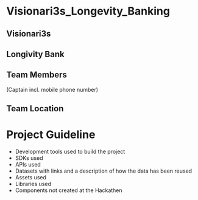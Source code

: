 # Visionari3s_Longevity_Banking

## Visionari3s
## Longivity Bank

## Team Members
(Captain incl. mobile phone number)

## Team Location

# Project Guideline
- Development tools used to build the project
- SDKs used
- APIs used
- Datasets with links and a description of how the data has been reused
- Assets used
- Libraries used
- Components not created at the Hackathen
